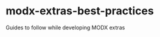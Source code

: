 modx-extras-best-practices
==========================

Guides to follow while developing MODX extras
